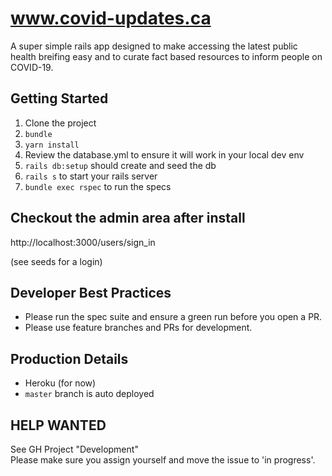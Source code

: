 # www.covid-updates.ca
A super simple rails app designed to make accessing the latest public health breifing easy and to curate fact based resources to inform people on COVID-19.

## Getting Started

1. Clone the project
2. `bundle`
3. `yarn install`
4. Review the database.yml to ensure it will work in your local dev env
5. `rails db:setup` should create and seed the db
6. `rails s` to start your rails server
7. `bundle exec rspec` to run the specs

## Checkout the admin area after install 
http://localhost:3000/users/sign_in

(see seeds for a login)

## Developer Best Practices
- Please run the spec suite and ensure a green run before you open a PR.
- Please use feature branches and PRs for development.

## Production Details
- Heroku (for now)
- `master` branch is auto deployed

## HELP WANTED
See GH Project "Development"  
Please make sure you assign yourself and move the issue to 'in progress'.
